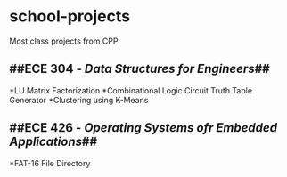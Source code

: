 # school-projects
Most class projects from CPP

##**ECE 304** - *Data Structures for Engineers*##
---
*LU Matrix Factorization
*Combinational Logic Circuit Truth Table Generator
*Clustering using K-Means

##**ECE 426** - *Operating Systems ofr Embedded Applications*##
---
*FAT-16 File Directory